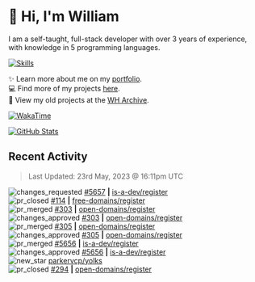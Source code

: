 # 👋 Hi, I'm William
I am a self-taught, full-stack developer with over 3 years of experience, with knowledge in 5 programming languages.

[![Skills](https://skillicons.dev/icons?i=css,cloudflare,discord,bots,docker,express,firebase,git,github,githubactions,html,js,linux,md,mongodb,netlify,nodejs,py,tailwind,ts,vercel,vscode,wordpress,workers)](https://wdh.gg/dev)

✨️ Learn more about me on my [portfolio](https://wdh.gg/dev).
<br>
💻 Find more of my projects [here](https://wdh.gg/github-org).
<br>
📁 View my old projects at the [WH Archive](https://wdh.gg/github-archive).

[![WakaTime](https://wakatime.com/badge/user/817e29c1-e1ac-4adc-936b-37bfa447c165.svg?style=for-the-badge)](https://wdh.gg/wakatime)

[![GitHub Stats](https://github-readme-stats.vercel.app/api?username=williamdavidharrison&theme=algolia&show_icons=true&border_radius=8&count_private=true&include_all_commits=true)](https://wdh.gg/github)

## Recent Activity
<!--RECENT_ACTIVITY:last_update-->
> Last Updated: 23rd May, 2023 @ 16:11pm UTC
<!--RECENT_ACTIVITY:last_update_end-->

<!--RECENT_ACTIVITY:start-->
![changes_requested](https://cdn.jsdelivr.net/gh/Readme-Workflows/Readme-Icons@main/icons/octicons/RequestedChanges.svg) [#5657](https://github.com/is-a-dev/register/pull/5657#pullrequestreview-1438866470) **|** [is-a-dev/register](https://github.com/is-a-dev/register)<br>
![pr_closed](https://cdn.jsdelivr.net/gh/Readme-Workflows/Readme-Icons@main/icons/octicons/PullRequestClosed.svg) [#114](https://github.com/free-domains/register/pull/114) **|** [free-domains/register](https://github.com/free-domains/register)<br>
![pr_merged](https://cdn.jsdelivr.net/gh/Readme-Workflows/Readme-Icons@main/icons/octicons/PullRequestMerged.svg) [#303](https://github.com/open-domains/register/pull/303) **|** [open-domains/register](https://github.com/open-domains/register)<br>
![changes_approved](https://cdn.jsdelivr.net/gh/Readme-Workflows/Readme-Icons@main/icons/octicons/ApprovedChanges.svg) [#303](https://github.com/open-domains/register/pull/303#pullrequestreview-1438067209) **|** [open-domains/register](https://github.com/open-domains/register)<br>
![pr_merged](https://cdn.jsdelivr.net/gh/Readme-Workflows/Readme-Icons@main/icons/octicons/PullRequestMerged.svg) [#305](https://github.com/open-domains/register/pull/305) **|** [open-domains/register](https://github.com/open-domains/register)<br>
![changes_approved](https://cdn.jsdelivr.net/gh/Readme-Workflows/Readme-Icons@main/icons/octicons/ApprovedChanges.svg) [#305](https://github.com/open-domains/register/pull/305#pullrequestreview-1437974877) **|** [open-domains/register](https://github.com/open-domains/register)<br>
![pr_merged](https://cdn.jsdelivr.net/gh/Readme-Workflows/Readme-Icons@main/icons/octicons/PullRequestMerged.svg) [#5656](https://github.com/is-a-dev/register/pull/5656) **|** [is-a-dev/register](https://github.com/is-a-dev/register)<br>
![changes_approved](https://cdn.jsdelivr.net/gh/Readme-Workflows/Readme-Icons@main/icons/octicons/ApprovedChanges.svg) [#5656](https://github.com/is-a-dev/register/pull/5656#pullrequestreview-1436182808) **|** [is-a-dev/register](https://github.com/is-a-dev/register)<br>
![new_star](https://cdn.jsdelivr.net/gh/Readme-Workflows/Readme-Icons@main/icons/octicons/StarredRepositoryYellow.svg) [parkervcp/yolks](https://github.com/parkervcp/yolks)<br>
![pr_closed](https://cdn.jsdelivr.net/gh/Readme-Workflows/Readme-Icons@main/icons/octicons/PullRequestClosed.svg) [#294](https://github.com/open-domains/register/pull/294) **|** [open-domains/register](https://github.com/open-domains/register)<br>
<!--RECENT_ACTIVITY:end-->
